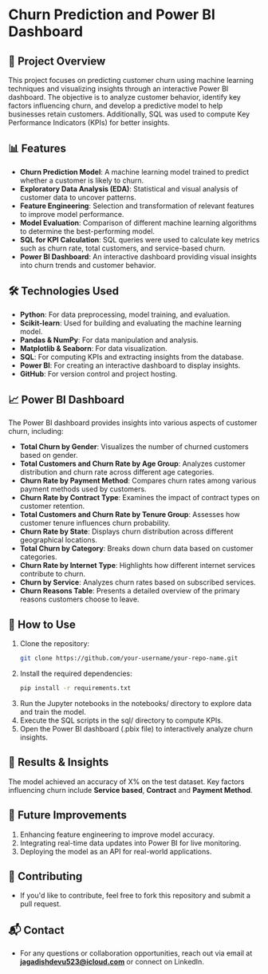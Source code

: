 # Churn Prediction and Power BI Dashboard

## 📌 Project Overview
This project focuses on predicting customer churn using machine learning techniques and visualizing insights through an interactive Power BI dashboard. The objective is to analyze customer behavior, identify key factors influencing churn, and develop a predictive model to help businesses retain customers. Additionally, SQL was used to compute Key Performance Indicators (KPIs) for better insights.

## 📊 Features
- **Churn Prediction Model**: A machine learning model trained to predict whether a customer is likely to churn.
- **Exploratory Data Analysis (EDA)**: Statistical and visual analysis of customer data to uncover patterns.
- **Feature Engineering**: Selection and transformation of relevant features to improve model performance.
- **Model Evaluation**: Comparison of different machine learning algorithms to determine the best-performing model.
- **SQL for KPI Calculation**: SQL queries were used to calculate key metrics such as churn rate, total customers, and service-based churn.
- **Power BI Dashboard**: An interactive dashboard providing visual insights into churn trends and customer behavior.

## 🛠️ Technologies Used
- **Python**: For data preprocessing, model training, and evaluation.
- **Scikit-learn**: Used for building and evaluating the machine learning model.
- **Pandas & NumPy**: For data manipulation and analysis.
- **Matplotlib & Seaborn**: For data visualization.
- **SQL**: For computing KPIs and extracting insights from the database.
- **Power BI**: For creating an interactive dashboard to display insights.
- **GitHub**: For version control and project hosting.

## 📈 Power BI Dashboard
The Power BI dashboard provides insights into various aspects of customer churn, including:
- **Total Churn by Gender**: Visualizes the number of churned customers based on gender.
- **Total Customers and Churn Rate by Age Group**: Analyzes customer distribution and churn rate across different age categories.
- **Churn Rate by Payment Method**: Compares churn rates among various payment methods used by customers.
- **Churn Rate by Contract Type**: Examines the impact of contract types on customer retention.
- **Total Customers and Churn Rate by Tenure Group**: Assesses how customer tenure influences churn probability.
- **Churn Rate by State**: Displays churn distribution across different geographical locations.
- **Total Churn by Category**: Breaks down churn data based on customer categories.
- **Churn Rate by Internet Type**: Highlights how different internet services contribute to churn.
- **Churn by Service**: Analyzes churn rates based on subscribed services.
- **Churn Reasons Table**: Presents a detailed overview of the primary reasons customers choose to leave.

## 🚀 How to Use
1. Clone the repository:
   ```bash
   git clone https://github.com/your-username/your-repo-name.git
2. Install the required dependencies:
   ```bash
   pip install -r requirements.txt
3. Run the Jupyter notebooks in the notebooks/ directory to explore data and train the model.
4. Execute the SQL scripts in the sql/ directory to compute KPIs.
5. Open the Power BI dashboard (.pbix file) to interactively analyze churn insights.

## 📌 Results & Insights
The model achieved an accuracy of X% on the test dataset.
Key factors influencing churn include **Service based**, **Contract** and **Payment Method**.

## 📢 Future Improvements
1. Enhancing feature engineering to improve model accuracy.
2. Integrating real-time data updates into Power BI for live monitoring.
3. Deploying the model as an API for real-world applications.

## 🤝 Contributing
- If you'd like to contribute, feel free to fork this repository and submit a pull request.

## 📬 Contact
- For any questions or collaboration opportunities, reach out via email at **jagadishdevu523@icloud.com** or connect on LinkedIn.
